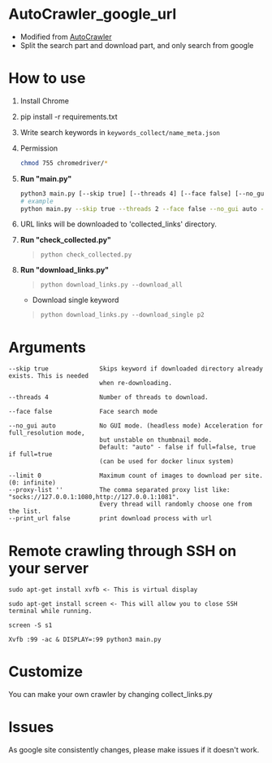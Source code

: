 # AutoCrawler_google_url

- Modified from [AutoCrawler](https://github.com/YoongiKim/AutoCrawler)
- Split the search part and download part, and only search from google

# How to use

1. Install Chrome

2. pip install -r requirements.txt

3. Write search keywords in `keywords_collect/name_meta.json`

4. Permission

    ```bash
    chmod 755 chromedriver/*
    ```

5. **Run "main.py"**

    ```bash
    python3 main.py [--skip true] [--threads 4] [--face false] [--no_gui auto] [--limit 0]
    # example
    python main.py --skip true --threads 2 --face false --no_gui auto --limit 0
    ```

6. URL links will be downloaded to 'collected_links' directory.

7. **Run "check_collected.py"**
    > `python check_collected.py`

8. **Run "download_links.py"**
    > `python download_links.py --download_all`

    - Download single keyword
  
    > `python download_links.py --download_single p2`

# Arguments

```
--skip true              Skips keyword if downloaded directory already exists. This is needed
                         when re-downloading.

--threads 4              Number of threads to download.

--face false             Face search mode

--no_gui auto            No GUI mode. (headless mode) Acceleration for full_resolution mode,
                         but unstable on thumbnail mode.
                         Default: "auto" - false if full=false, true if full=true
                         (can be used for docker linux system)
                   
--limit 0                Maximum count of images to download per site. (0: infinite)
--proxy-list ''          The comma separated proxy list like: "socks://127.0.0.1:1080,http://127.0.0.1:1081".
                         Every thread will randomly choose one from the list.
--print_url false        print download process with url      
```

# Remote crawling through SSH on your server

```
sudo apt-get install xvfb <- This is virtual display

sudo apt-get install screen <- This will allow you to close SSH terminal while running.

screen -S s1

Xvfb :99 -ac & DISPLAY=:99 python3 main.py
```

# Customize

You can make your own crawler by changing collect_links.py

# Issues

As google site consistently changes, please make issues if it doesn't work.
